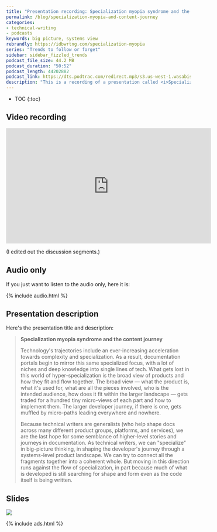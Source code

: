```yaml
---
title: "Presentation recording: Specialization myopia syndrome and the content journey"
permalink: /blog/specialization-myopia-and-content-journey
categories:
- technical-writing
- podcasts
keywords: big picture, systems view
rebrandly: https://idbwrtng.com/specialization-myopia
series: "Trends to follow or forget"
sidebar: sidebar_fizzled_trends
podcast_file_size: 44.2 MB
podcast_duration: "50:52"
podcast_length: 44202882 
podcast_link: https://dts.podtrac.com/redirect.mp3/s3.us-west-1.wasabisys.com/idbwmedia.com/podcasts/tcs_medidata_preso_edited.mp3
description: "This is a recording of a presentation called <i>Specialization myopia syndrome and the content journey</i>, which I gave to a company's private tech comm event. With their permission, I'm posting it here. You can watch the recording via YouTube or listen the audio file as a podcast."
---
```


* TOC
{:toc}

## Video recording

<iframe width="560" height="315" src="https://www.youtube.com/embed/Y-59SEsm07o" title="YouTube video player" frameborder="0" allow="accelerometer; autoplay; clipboard-write; encrypted-media; gyroscope; picture-in-picture" allowfullscreen></iframe>

(I edited out the discussion segments.)

## Audio only

If you just want to listen to the audio only, here it is: 

{% include audio.html %}

## Presentation description

Here's the presentation title and description:

> **Specialization myopia syndrome and the content journey**
> 
> Technology's trajectories include an ever-increasing acceleration towards complexity and specialization. As a result, documentation portals begin to mirror this same specialized focus, with a lot of niches and deep knowledge into single lines of tech. What gets lost in this world of hyper-specialization is the broad view of products and how they fit and flow together. The broad view &mdash; what the product is, what it's used for, what are all the pieces involved, who is the intended audience, how does it fit within the larger landscape &mdash; gets traded for a hundred tiny micro-views of each part and how to implement them. The larger developer journey, if there is one, gets muffled by micro-paths leading everywhere and nowhere.
> 
> Because technical writers are generalists (who help shape docs across many different product groups, platforms, and services), we are the last hope for some semblance of higher-level stories and journeys in documentation. As technical writers, we can "specialize" in big-picture thinking, in shaping the developer's journey through a systems-level product landscape. We can try to connect all the fragments together into a coherent whole. But moving in this direction runs against the flow of specialization, in part because much of what is developed is still searching for shape and form even as the code itself is being written.

## Slides

<a href="https://idbwrtng.com/tcs_preso"><img style="max-width:500px" src="{{site.media}}/spec-myopia-title-slide.png" /></a>

{% include ads.html %}